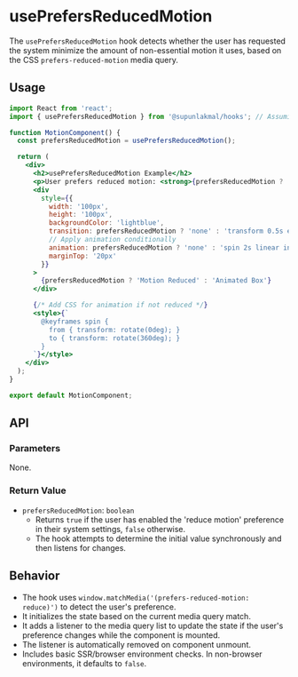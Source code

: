 # usePrefersReducedMotion

The `usePrefersReducedMotion` hook detects whether the user has requested the system minimize the amount of non-essential motion it uses, based on the CSS `prefers-reduced-motion` media query.

## Usage

```jsx
import React from 'react';
import { usePrefersReducedMotion } from '@supunlakmal/hooks'; // Assuming installation

function MotionComponent() {
  const prefersReducedMotion = usePrefersReducedMotion();

  return (
    <div>
      <h2>usePrefersReducedMotion Example</h2>
      <p>User prefers reduced motion: <strong>{prefersReducedMotion ? 'Yes' : 'No'}</strong></p>
      <div 
        style={{
          width: '100px',
          height: '100px',
          backgroundColor: 'lightblue',
          transition: prefersReducedMotion ? 'none' : 'transform 0.5s ease-in-out',
          // Apply animation conditionally
          animation: prefersReducedMotion ? 'none' : 'spin 2s linear infinite',
          marginTop: '20px'
        }}
      >
        {prefersReducedMotion ? 'Motion Reduced' : 'Animated Box'}
      </div>

      {/* Add CSS for animation if not reduced */}
      <style>{`
        @keyframes spin {
          from { transform: rotate(0deg); }
          to { transform: rotate(360deg); }
        }
      `}</style>
    </div>
  );
}

export default MotionComponent;
```

## API

### Parameters

None.

### Return Value

-   `prefersReducedMotion`: `boolean`
    -   Returns `true` if the user has enabled the 'reduce motion' preference in their system settings, `false` otherwise.
    -   The hook attempts to determine the initial value synchronously and then listens for changes.

## Behavior

-   The hook uses `window.matchMedia('(prefers-reduced-motion: reduce)')` to detect the user's preference.
-   It initializes the state based on the current media query match.
-   It adds a listener to the media query list to update the state if the user's preference changes while the component is mounted.
-   The listener is automatically removed on component unmount.
-   Includes basic SSR/browser environment checks. In non-browser environments, it defaults to `false`.
